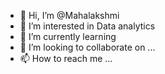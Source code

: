 - 👋 Hi, I’m @Mahalakshmi
- 👀 I’m interested in Data analytics 
- 🌱 I’m currently learning 
- 💞️ I’m looking to collaborate on ...
- 📫 How to reach me ...

<!---
Mahalakshmi0599/Mahalakshmi0599 is a ✨ special ✨ repository because its `README.md` (this file) appears on your GitHub profile.
You can click the Preview link to take a look at your changes.
--->
